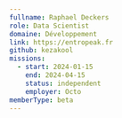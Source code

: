 ```yaml
---
fullname: Raphael Deckers
role: Data Scientist
domaine: Développement
link: https://entropeak.fr
github: kezakool
missions:
  - start: 2024-01-15
    end: 2024-04-15
    status: independent
    employer: Octo
memberType: beta
---
```


